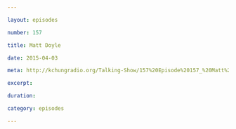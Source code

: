 ```yaml
---

layout: episodes

number: 157

title: Matt Doyle

date: 2015-04-03

meta: http://kchungradio.org/Talking-Show/157%20Episode%20157_%20Matt%20Doyle.mp3

excerpt: 

duration: 

category: episodes

---
```



